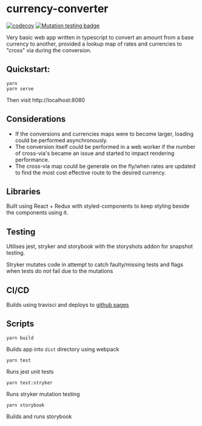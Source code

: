 # currency-converter
[![codecov](https://codecov.io/gh/remos/currency-converter/branch/master/graph/badge.svg)](https://codecov.io/gh/remos/currency-converter)
[![Mutation testing badge](https://img.shields.io/endpoint?style=flat&url=https%3A%2F%2Fbadge-api.stryker-mutator.io%2Fgithub.com%2Fremos%2Fcurrency-converter%2Fmaster)](https://dashboard.stryker-mutator.io/reports/github.com/remos/currency-converter/master)

Very basic web app written in typescript to convert an amount from a base currency to another, provided a lookup map of rates and currencies to "cross" via during the conversion.

## Quickstart:
```
yarn
yarn serve
```
Then visit http://localhost:8080

## Considerations
* If the conversions and currencies maps were to become larger, loading could be performed asynchronously.
* The conversion itself could be performed in a web worker if the number of cross-via's became an issue and started to impact rendering performance.
* The cross-via map could be generate on the fly/when rates are updated to find the most cost effective route to the desired currency.

## Libraries
Built using React + Redux with styled-components to keep styling beside the components using it.

## Testing
Utilises jest, stryker and storybook with the storyshots addon for snapshot testing.

Stryker mutates code in attempt to catch faulty/missing tests and flags when tests do *not* fail due to the mutations

## CI/CD
Builds using travisci and deploys to [github pages](https://remos.github.io/currency-converter/)

## Scripts
```
yarn build
```
Builds app into `dist` directory using webpack

```
yarn test
```
Runs jest unit tests

```
yarn test:stryker
```
Runs stryker mutation testing

```
yarn storybook
```
Builds and runs storybook